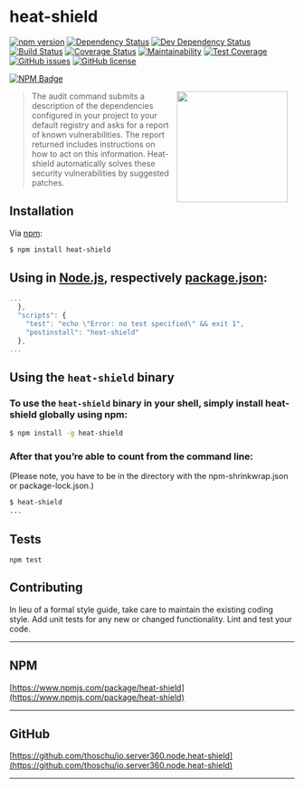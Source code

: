 heat-shield
=========

[![npm version](https://badge.fury.io/js/heat-shield.svg)](https://badge.fury.io/js/heat-shield)
[![Dependency Status](https://david-dm.org/thoschu/io.server360.node.heat-shield.svg)](https://david-dm.org/thoschu/io.server360.node.heat-shield)
[![Dev Dependency Status](https://david-dm.org/thoschu/io.server360.node.heat-shield/dev-status.svg)](https://david-dm.org/thoschu/io.server360.node.heat-shield?type=dev)
[![Build Status](https://travis-ci.org/thoschu/io.server360.node.heat-shield.svg?branch=master)](https://travis-ci.org/thoschu/io.server360.node.heat-shield)
[![Coverage Status](https://coveralls.io/repos/github/thoschu/io.server360.node.heat-shield/badge.svg?branch=feature%2Finitial)](https://coveralls.io/github/thoschu/io.server360.node.heat-shield?branch=feature%2Finitial)
[![Maintainability](https://api.codeclimate.com/v1/badges/bfdfba1769e771f614d1/maintainability)](https://codeclimate.com/github/thoschu/io.server360.node.heat-shield/maintainability)
[![Test Coverage](https://api.codeclimate.com/v1/badges/bfdfba1769e771f614d1/test_coverage)](https://codeclimate.com/github/thoschu/io.server360.node.heat-shield/test_coverage)
[![GitHub issues](https://img.shields.io/github/issues/thoschu/io.server360.node.heat-shield.svg)](https://github.com/thoschu/io.server360.node.heat-shield/issues)
[![GitHub license](https://img.shields.io/github/license/thoschu/io.server360.node.heat-shield.svg)](https://github.com/thoschu/io.server360.node.heat-shield/blob/master/LICENSE)

[![NPM Badge](https://nodei.co/npm/heat-shield.png?downloads=true)](https://www.npmjs.com/package/heat-shield)

<img src="http://i63.tinypic.com/vgj6dj.jpg" width="196" height="196" align="right" hspace="12" />

> The audit command submits a description of the dependencies configured in your project to your default registry and asks for a report of known vulnerabilities. 
The report returned includes instructions on how to act on this information. Heat-shield automatically solves these security vulnerabilities by suggested patches.

## Installation

Via [npm](https://www.npmjs.com/):

```bash
$ npm install heat-shield
```

## Using in [Node.js](https://nodejs.org/),  respectively [package.json](https://docs.npmjs.com/files/package.json):

```javascript
...
  },
  "scripts": {
    "test": "echo \"Error: no test specified\" && exit 1",
    "postinstall": "heat-shield"
  },
...
```

## Using the `heat-shield` binary

### To use the `heat-shield` binary in your shell, simply install heat-shield globally using npm:
```bash
$ npm install -g heat-shield 
```

### After that you’re able to count from the command line:
(Please note, you have to be in the directory with the npm-shrinkwrap.json or package-lock.json.)
```bash
$ heat-shield
...
```

## Tests
`npm test`

## Contributing
In lieu of a formal style guide, take care to maintain the existing coding style. Add unit tests for any new or changed functionality. Lint and test your code.

***

## NPM

[https://www.npmjs.com/package/heat-shield](https://www.npmjs.com/package/heat-shield)

***

## GitHub

[https://github.com/thoschu/io.server360.node.heat-shield](https://github.com/thoschu/io.server360.node.heat-shield)

***